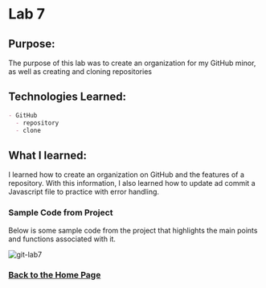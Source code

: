 # Lab 7

## Purpose:
The purpose of this lab was to create an organization for my GitHub minor, as well as creating and cloning repositories

## Technologies Learned:
```markdown
- GitHub
  - repository
  - clone
```
## What I learned:
I learned how to create an organization on GitHub and the features of a repository. With this information, I also learned how to update ad commit a Javascript file to practice with error handling.

### Sample Code from Project

Below is some sample code from the project that highlights the main points and functions associated with it. 

![git-lab7](https://user-images.githubusercontent.com/105069118/171968608-991eb6a8-ac44-4999-aabe-b042afefed17.png)

### [Back to the Home Page](http://uo-cit-bradyr57.github.io/bradyr57.github.io/)
